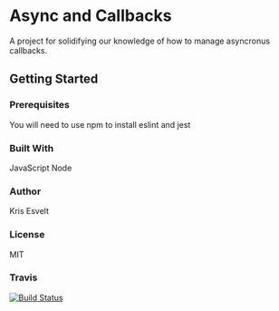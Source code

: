 # Async and Callbacks

A project for solidifying our knowledge of how to manage asyncronus callbacks.

## Getting Started

### Prerequisites

You will need to use npm to install eslint and jest

### Built With

JavaScript
Node

### Author

Kris Esvelt

### License

MIT

### Travis

[![Build Status](https://travis-ci.com/kris3579/03-async-and-callbacks.svg?branch=master)](https://travis-ci.com/kris3579/03-async-and-callbacks)